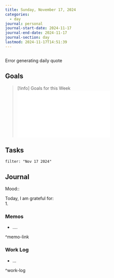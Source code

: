 ```yaml
---
title: Sunday, November 17, 2024
categories:
  - day
journal: personal
journal-start-date: 2024-11-17
journal-end-date: 2024-11-17
journal-section: day
lastmod: 2024-11-17T14:51:39
---
```

  
```calendar-nav  
```  
  
Error generating daily quote  
  
## Goals  
  
> [!info] Goals for this Week  
> ![2024-W46-link](2024-W46.md#goals-link)  
  
## Tasks  
  
```todoist  
filter: "Nov 17 2024"    
```  
  
## Journal  
  
Mood::  
  
Today, I am grateful for:  
1.   
  
### Memos  
  
- ….  
  
^memo-link  
  
### Work Log  
  
- …  
  
^work-log  
